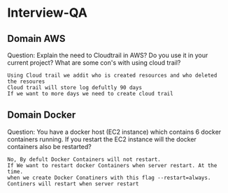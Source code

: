 # Interview-QA

## Domain AWS

Question: Explain the need to Cloudtrail in AWS? Do you use it in your current project? What are some con's with using cloud trail?
```
Using Cloud trail we addit who is created resources and who deleted the resoures 
Cloud trail will store log defultly 90 days 
If we want to more days we need to create cloud trail
```


## Domain Docker

Question: You have a docker host (EC2 instance) which contains 6 docker containers running. If you restart the EC2 instance will the docker containers also be restarted?

```
No, By defult Docker Containers will not restart.
If We want to restart docker Containers when server restart. At the time.
when we create Docker Conatiners with this flag --restart=always.
Continers will restart when server restart
```
